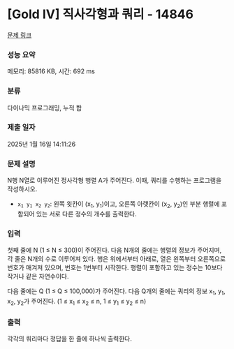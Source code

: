 # [Gold IV] 직사각형과 쿼리 - 14846 

[문제 링크](https://www.acmicpc.net/problem/14846) 

### 성능 요약

메모리: 85816 KB, 시간: 692 ms

### 분류

다이나믹 프로그래밍, 누적 합

### 제출 일자

2025년 1월 16일 14:11:26

### 문제 설명

<p>N행 N열로 이루어진 정사각형 행렬 A가 주어진다. 이때, 쿼리를 수행하는 프로그램을 작성하시오.</p>

<ul>
	<li><code>x<sub>1</sub> y<sub>1</sub> x<sub>2</sub> y<sub>2</sub></code>: 왼쪽 윗칸이 (x<sub>1</sub>, y<sub>1</sub>)이고, 오른쪽 아랫칸이 (x<sub>2</sub>, y<sub>2</sub>)인 부분 행렬에 포함되어 있는 서로 다른 정수의 개수를 출력한다.</li>
</ul>

### 입력 

 <p>첫째 줄에 N (1 ≤ N ≤ 300)이 주어진다. 다음 N개의 줄에는 행렬의 정보가 주어지며, 각 줄은 N개의 수로 이루어져 있다. 행은 위에서부터 아래로, 열은 왼쪽부터 오른쪽으로 번호가 매겨져 있으며, 번호는 1번부터 시작한다. 행렬이 포함하고 있는 정수는 10보다 작거나 같은 자연수이다.</p>

<p>다음 줄에는 Q (1 ≤ Q ≤ 100,000)가 주어진다. 다음 Q개의 줄에는 쿼리의 정보 x<sub>1</sub>, y<sub>1</sub>, x<sub>2</sub>, y<sub>2</sub>가 주어진다. (1 ≤ x<sub>1</sub> ≤ x<sub>2</sub> ≤ n, 1 ≤ y<sub>1</sub> ≤ y<sub>2</sub> ≤ n)</p>

### 출력 

 <p>각각의 쿼리마다 정답을 한 줄에 하나씩 출력한다.</p>

